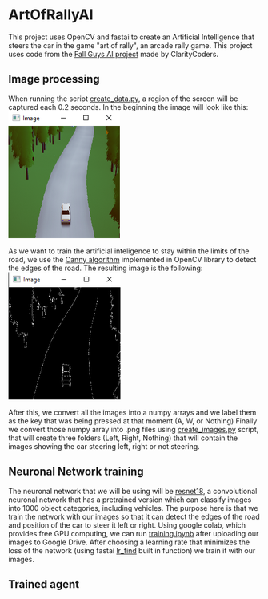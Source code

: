 # ArtOfRallyAI
This project uses OpenCV and fastai to create an Artificial Intelligence that steers the car in the game "art of rally", an arcade rally game. This project uses code from the [Fall Guys AI project](https://github.com/ClarityCoders/Fall-Guys-AI) made by ClarityCoders.

## Image processing

When running the script [create_data.py](https://github.com/Dacarpe03/ArtOfRallyAI/blob/main/create_data.py), a region of the screen will be captured each 0.2 seconds.
In the beginning the image will look like this:  
![Original screen region](/readme_images/original_image.PNG)  

As we want to train the artificial inteligence to stay within the limits of the road, we use the [Canny algorithm](https://docs.opencv.org/4.x/da/d22/tutorial_py_canny.html) implemented in OpenCV library to detect the edges of the road. The resulting image is the following:  
![Canny screen region](/readme_images/canny_image.PNG)  

After this, we convert all the images into a numpy arrays and we label them as the key that was being pressed at that moment (A, W, or Nothing)
Finally we convert those numpy array into .png files using [create_images.py](https://github.com/Dacarpe03/ArtOfRallyAI/blob/main/utils/create_images.py) script, that will create three folders (Left, Right, Nothing) that will contain the images showing the car steering left, right or not steering.

## Neuronal Network training

The neuronal network that we will be using will be [resnet18](https://www.mathworks.com/help/deeplearning/ref/resnet18.html), a convolutional neuronal network that has a pretrained version which can classify images into 1000 object categories, including vehicles. The purpose here is that we train the network with our images so that it can detect the edges of the road and position of the car to steer it left or right. Using google colab, which provides free GPU computing, we can run [training.ipynb](https://github.com/Dacarpe03/ArtOfRallyAI/blob/main/training.ipynb) after uploading our images to Google Drive.
After choosing a learning rate that minimizes the loss of the network (using fastai [lr_find](https://fastai1.fast.ai/callbacks.lr_finder.html) built in function) we train it with our images.

## Trained agent


